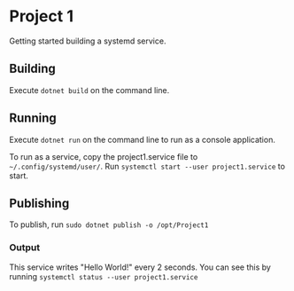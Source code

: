 # Project 1

Getting started building a systemd service.

## Building

Execute `dotnet build` on the command line.

## Running

Execute `dotnet run` on the command line to run as a console application.

To run as a service, copy the project1.service file to `~/.config/systemd/user/`. Run `systemctl start --user project1.service` to start.

## Publishing

To publish, run `sudo dotnet publish -o /opt/Project1`

### Output

This service writes "Hello World!" every 2 seconds. You can see this by running `systemctl status --user project1.service`

